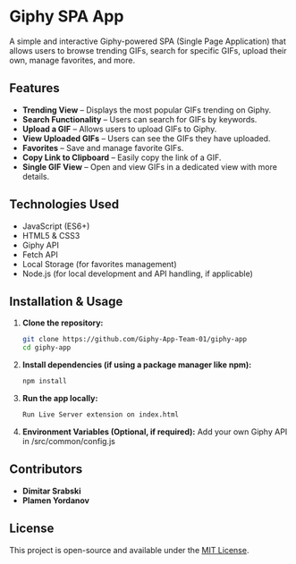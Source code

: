 # Giphy SPA App

A simple and interactive Giphy-powered SPA (Single Page Application) that allows users to browse trending GIFs, search for specific GIFs, upload their own, manage favorites, and more.

## Features

- **Trending View** – Displays the most popular GIFs trending on Giphy.
- **Search Functionality** – Users can search for GIFs by keywords.
- **Upload a GIF** – Allows users to upload GIFs to Giphy.
- **View Uploaded GIFs** – Users can see the GIFs they have uploaded.
- **Favorites** – Save and manage favorite GIFs.
- **Copy Link to Clipboard** – Easily copy the link of a GIF.
- **Single GIF View** – Open and view GIFs in a dedicated view with more details.

## Technologies Used

- JavaScript (ES6+)
- HTML5 & CSS3
- Giphy API
- Fetch API
- Local Storage (for favorites management)
- Node.js (for local development and API handling, if applicable)

## Installation & Usage

1. **Clone the repository:**

   ```sh
   git clone https://github.com/Giphy-App-Team-01/giphy-app
   cd giphy-app
   ```

2. **Install dependencies (if using a package manager like npm):**

   ```sh
   npm install
   ```

3. **Run the app locally:**

   ```sh
   Run Live Server extension on index.html
   ```

4. **Environment Variables (Optional, if required):**
   Add your own Giphy API in /src/common/config.js

## Contributors

- **Dimitar Srabski**
- **Plamen Yordanov**

## License

This project is open-source and available under the [MIT License](LICENSE).
